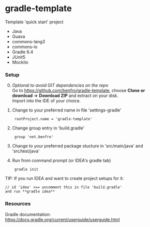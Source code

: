 # gradle-template
Template 'quick start' project
- Java
- Guava
- commons-lang3
- commons-io
- Gradle 6.4
- JUnit5
- Mockito  

### Setup

0. *Optional to avoid GIT dependencies on the repo* <br/>
Go to https://github.com/benfro/gradle-template, 
choose __Clone or download__ => __Download ZIP__ and extract on your disk. <br/>
Import into the IDE of your choice.

1. Change to your preferred name in file 'settings-gradle'

        rootProject.name = 'gradle-template'
    
2. Change group entry in 'build.gradle'

        group 'net.benfro'
    
3. Change to your preferred package stucture 
    in 'src/main/java' and 'src/test/java'
    
4. Run from command prompt (or IDEA's gradle tab)
    
        gradle init
    
    
TIP:
    If you run IDEA and want to create project setups for it:
    
    // id 'idea' <== uncomment this in file 'build.gradle'
    and run **gradle idea**

### Resources

Gradle documentation: https://docs.gradle.org/current/userguide/userguide.html
